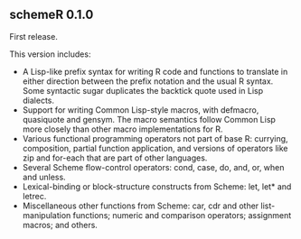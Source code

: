 ## schemeR 0.1.0
First release.

This version includes:

* A Lisp-like prefix syntax for writing R code and functions to translate in either direction between the prefix notation and the usual R syntax. Some syntactic sugar duplicates the backtick quote used in Lisp dialects.
* Support for writing Common Lisp-style macros, with defmacro, quasiquote and gensym. The macro semantics follow Common Lisp more closely than other macro implementations for R.
* Various functional programming operators not part of base R: currying, composition, partial function application, and versions of operators like zip and for-each that are part of other languages.
* Several Scheme flow-control operators: cond, case, do, and, or, when and unless.
* Lexical-binding or block-structure constructs from Scheme: let, let* and letrec.
* Miscellaneous other functions from Scheme: car, cdr and other list-manipulation functions; numeric and comparison operators; assignment macros; and others.
